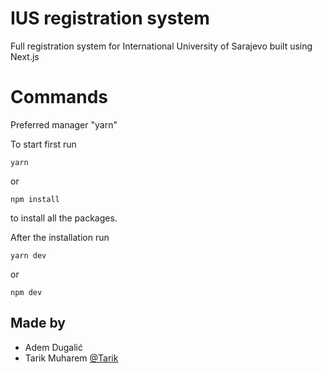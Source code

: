 # IUS registration system
 Full registration system for International University of Sarajevo built using Next.js


# Commands
Preferred manager "yarn"

To start first run 

```
yarn
```
or

```
npm install
```
to install all the packages.


After the installation run 
```
yarn dev
```
or 
```
npm dev
```


## Made by 
- Adem Dugalić
- Tarik Muharem [@Tarik](https://github.com/tarikmuharem)
